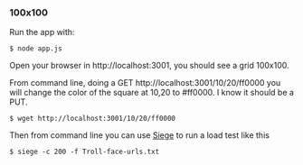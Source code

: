 ### 100x100

Run the app with:

    $ node app.js	

Open your browser in http://localhost:3001, you should see a grid 100x100.

From command line, doing a GET http://localhost:3001/10/20/ff0000 you will change the color 
of the square at 10,20 to #ff0000. I know it should be a PUT.

    $ wget http://localhost:3001/10/20/ff0000

Then from command line you can use [Siege](http://www.joedog.org/siege-home/) to run a load test like this

    $ siege -c 200 -f Troll-face-urls.txt


